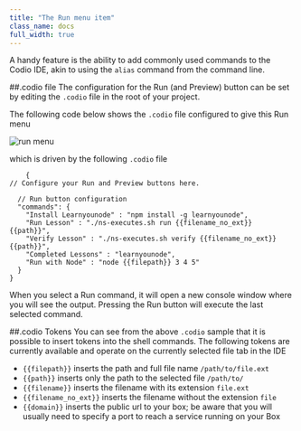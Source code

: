 ```yaml
---
title: "The Run menu item"
class_name: docs
full_width: true
---
```


A handy feature is the ability to add commonly used commands to the Codio IDE, akin to using the `alias` command from the command line.

##.codio file
The configuration for the Run (and Preview) button can be set by editing the `.codio` file in the root of your project.

The following code below shows the `.codio` file configured to give this Run menu

![run menu](/img/docs/run-menu.png)

which is driven by the following `.codio` file

        {
    // Configure your Run and Preview buttons here.

      // Run button configuration
      "commands": { 
        "Install Learnyounode" : "npm install -g learnyounode",    
        "Run Lesson" : "./ns-executes.sh run {{filename_no_ext}} {{path}}",
        "Verify Lesson" : "./ns-executes.sh verify {{filename_no_ext}} {{path}}",
        "Completed Lessons" : "learnyounode",
        "Run with Node" : "node {{filepath}} 3 4 5"
      }
    }

When you select a Run command, it will open a new console window where you will see the output. Pressing the Run button will execute the last selected command.

##.codio Tokens
You can see from the above `.codio` sample that it is possible to insert tokens into the shell commands. The following tokens are currently available and operate on the currently selected file tab in the IDE

- `{{filepath}}` inserts the path and full file name `/path/to/file.ext`
- `{{path}}` inserts only the path to the selected file `/path/to/`
- `{{filename}}` inserts the filename with its extension `file.ext`
- `{{filename_no_ext}}` inserts the filename without the extension `file`
- `{{domain}}` inserts the public url to your box; be aware that you will usually need to specify a port to reach a service running on your Box



